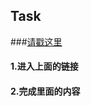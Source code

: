 ## Task

###[请戳这里](http://blog.csdn.net/c406495762/article/details/58716886)

#### 1.进入上面的链接
#### 2.完成里面的内容
